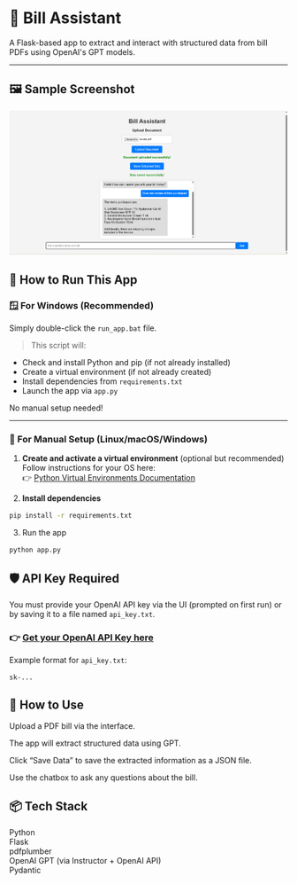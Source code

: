 # 🧾 Bill Assistant

A Flask-based app to extract and interact with structured data from bill PDFs using OpenAI's GPT models.

---

## 🖼️ Sample Screenshot

![App Screenshot](/images/Screenshot_Bill_Assistant.png)

## 🚀 How to Run This App

### 🪟 For Windows (Recommended)
Simply double-click the `run_app.bat` file.

> This script will:
- Check and install Python and pip (if not already installed)
- Create a virtual environment (if not already created)
- Install dependencies from `requirements.txt`
- Launch the app via `app.py`

No manual setup needed!

---

### 🐧 For Manual Setup (Linux/macOS/Windows)

1. **Create and activate a virtual environment** (optional but recommended)  
   Follow instructions for your OS here:  
   👉 [Python Virtual Environments Documentation](https://docs.python.org/3/library/venv.html)

2. **Install dependencies**

```bash
pip install -r requirements.txt
```

3. Run the app
```bash
python app.py
```

## 🛡️ API Key Required

You must provide your OpenAI API key via the UI (prompted on first run) or by saving it to a file named `api_key.txt`.

### 👉 [Get your OpenAI API Key here](https://platform.openai.com/account/api-keys)

Example format for `api_key.txt`:



```
sk-...
```

## 📄 How to Use
Upload a PDF bill via the interface.

The app will extract structured data using GPT.

Click “Save Data” to save the extracted information as a JSON file.

Use the chatbox to ask any questions about the bill.

## 📦 Tech Stack
Python <br>
Flask <br>
pdfplumber <br>
OpenAI GPT (via Instructor + OpenAI API) <br>
Pydantic

